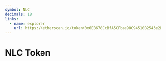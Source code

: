 ```yaml
---
symbol: NLC
decimals: 18
links:
  - name: explorer
    url: https://etherscan.io/token/0x6EB678CcBfA5CFbea98C94510B2543e2E7E1fd44
---
```


# NLC Token
